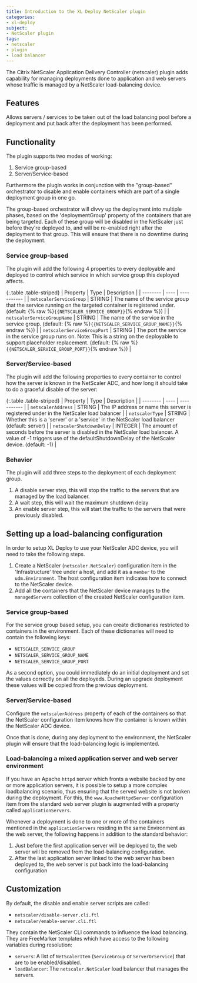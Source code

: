 ```yaml
---
title: Introduction to the XL Deploy NetScaler plugin
categories:
- xl-deploy
subject:
- NetScaler plugin
tags:
- netscaler
- plugin
- load balancer
---
```


The Citrix NetScaler Application Delivery Controller (netscaler) plugin adds capability for managing deployments done to application and web servers whose traffic is managed by a NetScaler load-balancing device. 

## Features

Allows servers / services to be taken out of the load balancing pool before a deployment and put back after the deployment has been performed.

## Functionality

The plugin supports two modes of working:

1. Service group-based
2. Server/Service-based

Furthermore the plugin works in conjunction with the "group-based" orchestrator to disable and enable containers which are part of a single deployment group in one go.

The group-based orchestrator will divvy up the deployment into multiple phases, based on the 'deploymentGroup' property of the containers that are being targeted. Each of these group will be disabled in the NetScaler just before they're deployed to, and will be re-enabled right after the deployment to that group. This will ensure that there is no downtime during the deployment.

### Service group-based

The plugin will add the following 4 properties to every deployable and deployed to control which service in which service group this deployed affects.

{:.table .table-striped}
| Property | Type | Description |
| -------- | ---- | ----------- |
| `netscalerServiceGroup` | STRING | The name of the service group that the service running on the targeted container is registered under. (default: {% raw %}`{{NETSCALER_SERVICE_GROUP}}`{% endraw %}) |
| `netscalerServiceGroupName` | STRING | The name of the service in the service group. (default: {% raw %}`{{NETSCALER_SERVICE_GROUP_NAME}}`{% endraw %}) |
| `netscalerServiceGroupPort` | STRING | The port the service in the service group runs on. Note: This is a string on the deployable to support placeholder replacement. (default: {% raw %}`{{NETSCALER_SERVICE_GROUP_PORT}}`{% endraw %}) |

### Server/Service-based

The plugin will add the following properties to every container to control how the server is known in the NetScaler ADC, and how long it should take to do a graceful disable of the server:

{:.table .table-striped}
| Property | Type | Description |
| -------- | ---- | ----------- |
| `netscalerAddress` | STRING | The IP address or name this server is registered under in the NetScaler load balancer |
| `netscalerType` | STRING | Whether this is a 'server' or a 'service' in the NetScaler load balancer (default: server) |
| `netscalerShutdownDelay` | INTEGER | The amount of seconds before the server is disabled in the NetScaler load balancer. A value of -1 triggers use of the defaultShutdownDelay of the NetScaler device. (default: -1) |

### Behavior

The plugin will add three steps to the deployment of each deployment group.

1. A disable server step, this will stop the traffic to the servers that are managed by the load balancer.
2. A wait step, this will wait the maximum shutdown delay
3. An enable server step, this will start the traffic to the servers that were previously disabled.

## Setting up a load-balancing configuration

In order to setup XL Deploy to use your NetScaler ADC device, you will need to take the following steps.

1. Create a NetScaler (`netscaler.NetScaler`) configuration item in the 'Infrastructure' tree under a host, and add it as a `member` to the `udm.Environment`. The host configuration item indicates how to connect to the NetScaler device.
2. Add all the containers that the NetScaler device manages to the `managedServers` collection of the created NetScaler configuration item.

### Service group-based

For the service group based setup, you can create dictionaries restricted to containers in the environment. Each of these dictionaries will need to contain the following keys:

- `NETSCALER_SERVICE_GROUP`
- `NETSCALER_SERVICE_GROUP_NAME`
- `NETSCALER_SERVICE_GROUP_PORT`

As a second option, you could immediately do an initial deployment and set the values correctly on all the deployeds. During an upgrade deployment these values will be copied from the previous deployment.

### Server/Service-based

Configure the `netscalerAddress` property of each of the containers so that the NetScaler configuration item knows how the container is known within the NetScaler ADC device.

Once that is done, during any deployment to the environment, the NetScaler plugin will ensure that the load-balancing logic is implemented.

### Load-balancing a mixed application server and web server environment

If you have an Apache `httpd` server which fronts a website backed by one or more application servers, it is possible to setup a more complex loadbalancing scenario, thus ensuring that the served website is not broken during the deployment. For this, the `www.ApacheHttpdServer` configuration item from the standard web server plugin is augmented with a property called `applicationServers`.

Whenever a deployment is done to one or more of the containers mentioned in the `applicationServers` residing in the same Environment as the web server, the following happens in addition to the standard behavior:

1. Just before the first application server will be deployed to, the web server will be removed from the load-balancing configuration.
2. After the last application server linked to the web server has been deployed to, the web server is put back into the load-balancing configuration

## Customization

By default, the disable and enable server scripts are called:

- `netscaler/disable-server.cli.ftl`
- `netscaler/enable-server.cli.ftl`

They contain the NetScaler CLI commands to influence the load balancing. They are FreeMarker templates which have access to the following variables during resolution:

- `servers`: A list of `NetScalerItem` (`ServiceGroup` or `ServerOrService`) that are to be enabled/disabled.
- `loadBalancer`: The `netscaler.NetScaler` load balancer that manages the servers.
